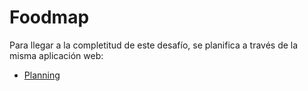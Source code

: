# Foodmap



Para llegar a la completitud de este desafío, se planifica a través de la misma aplicación web:

* [Planning]()